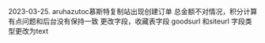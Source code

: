2023-03-25.
aruhazutoc慕斯特复制站出现创建订单 总金额不对情况，积分计算有点问题和后台没有保持一致
更改字段，收藏表字段 goodsurl 和siteurl 字段类型更改为text